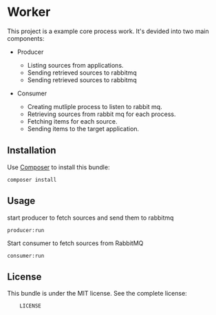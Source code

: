 Worker
======

This project is a example core process work. It's devided into two main components:

* Producer
    * Listing sources from applications.
    * Sending retrieved sources to rabbitmq
    * Sending retrieved sources to rabbitmq

* Consumer
    * Creating mutliple process to listen to rabbit mq.
    * Retrieving sources from rabbit mq for each process.
    * Fetching items for each source.
    * Sending items to the target application.

Installation
------------

Use [Composer](https://getcomposer.org/) to install this bundle:

    composer install

Usage
-----

start producer to fetch sources and send them to rabbitmq

    producer:run

Start consumer to fetch sources from RabbitMQ

    consumer:run

License
-------

This bundle is under the MIT license. See the complete license:

```
    LICENSE
```
